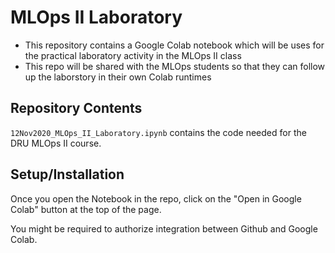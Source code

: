 # MLOps II Laboratory


- This repository contains a Google Colab notebook which will be uses for the practical laboratory activity in the MLOps II class
- This repo will be shared with the MLOps students so that they can follow up the laborstory in their own Colab runtimes


## Repository Contents

`12Nov2020_MLOps_II_Laboratory.ipynb` contains the code needed for the DRU MLOps II course. 


## Setup/Installation

Once you open the Notebook in the repo, click on the "Open in Google Colab" button at the top of the page.

You might be required to authorize integration between Github and Google Colab.



